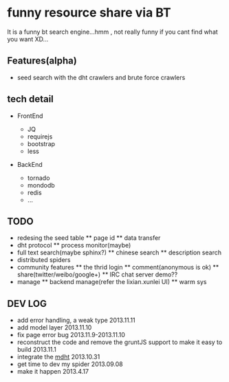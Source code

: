 # funny resource share via BT

It is a funny bt search engine...hmm , not really funny if you cant find what you want XD...

Features(alpha)
--------
- seed search with the dht crawlers and brute force crawlers

tech detail
-----------
- FrontEnd
  - JQ
  - requirejs
  - bootstrap
  - less

- BackEnd
  - tornado
  - mondodb
  - redis
  - ...

TODO
----
* redesing the seed table
** page id
** data transfer
* dht protocol
** process monitor(maybe)
* full text search(maybe sphinx?)
** chinese search
** description search
* distributed spiders
* community features
** the thrid login
** comment(anonymous is ok)
** share(twitter/weibo/google+)
** IRC chat server demo??
* manage
** backend manage(refer the lixian.xunlei UI)
** warm sys

DEV LOG
--------
* add error handling, a weak type 2013.11.11
* add model layer 2013.11.10
* fix page error bug 2013.11.9-2013.11.10
* reconstruct the code and remove the gruntJS support to make it easy to build 2013.11.1
* integrate the [mdht][1] 2013.10.31
* get time to dev my spider 2013.09.08
* make it happen 2013.4.17

[1]: https://github.com/zhkzyth/mdht
